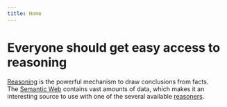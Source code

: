 ```yaml
--- 
title: Home
---
```


# Everyone should get easy access to reasoning
[Reasoning](http://n3.restdesc.org/) is the powerful mechanism to draw conclusions from facts.
The [Semantic Web](http://www.w3.org/2001/sw/) contains vast amounts of data,
which makes it an interesting source to use with one of the several available [reasoners](http://en.wikipedia.org/wiki/Semantic_reasoner).

